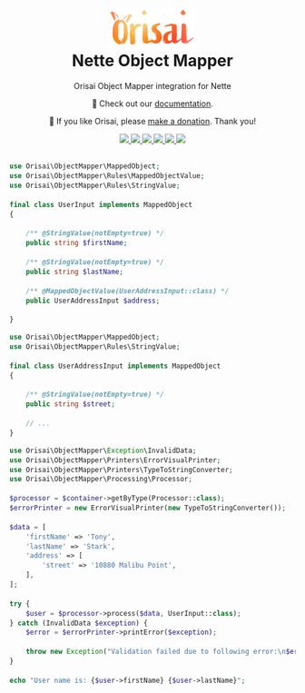 <h1 align="center">
	<img src="https://github.com/orisai/.github/blob/main/images/repo_title.png?raw=true" alt="Orisai"/>
	<br/>
	Nette Object Mapper
</h1>

<p align="center">
    Orisai Object Mapper integration for Nette
</p>

<p align="center">
	📄 Check out our <a href="docs/README.md">documentation</a>.
</p>

<p align="center">
	💸 If you like Orisai, please <a href="https://orisai.dev/sponsor">make a donation</a>. Thank you!
</p>

<p align="center">
	<a href="https://github.com/orisai/nette-object-mapper/actions?query=workflow%3ACI">
		<img src="https://github.com/orisai/nette-object-mapper/workflows/CI/badge.svg">
	</a>
	<a href="https://coveralls.io/r/orisai/nette-object-mapper">
		<img src="https://badgen.net/coveralls/c/github/orisai/nette-object-mapper/v1.x?cache=300">
	</a>
	<a href="https://dashboard.stryker-mutator.io/reports/github.com/orisai/nette-object-mapper/v1.x">
		<img src="https://badge.stryker-mutator.io/github.com/orisai/nette-object-mapper/v1.x">
	</a>
	<a href="https://packagist.org/packages/orisai/nette-object-mapper">
		<img src="https://badgen.net/packagist/dt/orisai/nette-object-mapper?cache=3600">
	</a>
	<a href="https://packagist.org/packages/orisai/nette-object-mapper">
		<img src="https://badgen.net/packagist/v/orisai/nette-object-mapper?cache=3600">
	</a>
	<a href="https://choosealicense.com/licenses/mpl-2.0/">
		<img src="https://badgen.net/badge/license/MPL-2.0/blue?cache=3600">
	</a>
<p>

##

```php
use Orisai\ObjectMapper\MappedObject;
use Orisai\ObjectMapper\Rules\MappedObjectValue;
use Orisai\ObjectMapper\Rules\StringValue;

final class UserInput implements MappedObject
{

	/** @StringValue(notEmpty=true) */
	public string $firstName;

	/** @StringValue(notEmpty=true) */
	public string $lastName;

	/** @MappedObjectValue(UserAddressInput::class) */
	public UserAddressInput $address;

}
```

```php
use Orisai\ObjectMapper\MappedObject;
use Orisai\ObjectMapper\Rules\StringValue;

final class UserAddressInput implements MappedObject
{

	/** @StringValue(notEmpty=true) */
	public string $street;

	// ...
}
```

```php
use Orisai\ObjectMapper\Exception\InvalidData;
use Orisai\ObjectMapper\Printers\ErrorVisualPrinter;
use Orisai\ObjectMapper\Printers\TypeToStringConverter;
use Orisai\ObjectMapper\Processing\Processor;

$processor = $container->getByType(Processor::class);
$errorPrinter = new ErrorVisualPrinter(new TypeToStringConverter());

$data = [
	'firstName' => 'Tony',
	'lastName' => 'Stark',
	'address' => [
		'street' => '10880 Malibu Point',
	],
];

try {
	$user = $processor->process($data, UserInput::class);
} catch (InvalidData $exception) {
	$error = $errorPrinter->printError($exception);

	throw new Exception("Validation failed due to following error:\n$error");
}

echo "User name is: {$user->firstName} {$user->lastName}";
```
